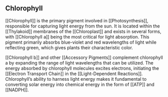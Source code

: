 ## Chlorophyll  
[[Chlorophyll]] is the primary pigment involved in [[Photosynthesis]], responsible for capturing light energy from the sun. It is located within the [[Thylakoid]] membranes of the [[Chloroplast]] and exists in several forms, with [[Chlorophyll a]] being the most critical for light absorption. This pigment primarily absorbs blue-violet and red wavelengths of light while reflecting green, which gives plants their characteristic color.  

[[Chlorophyll b]] and other [[Accessory Pigments]] complement chlorophyll a by expanding the range of light wavelengths that can be utilized. The energy absorbed by chlorophyll molecules excites electrons, initiating the [[Electron Transport Chain]] in the [[Light-Dependent Reactions]]. Chlorophyll’s ability to harness light energy makes it fundamental to converting solar energy into chemical energy in the form of [[ATP]] and [[NADPH]].  
